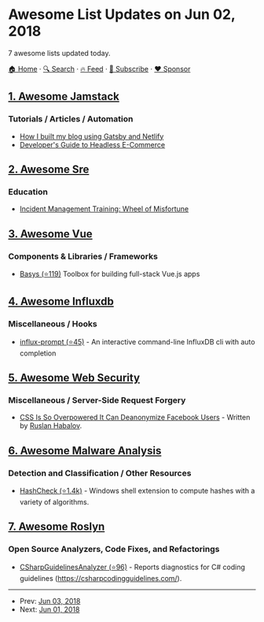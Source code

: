 # Awesome List Updates on Jun 02, 2018

7 awesome lists updated today.

[🏠 Home](/README.md) · [🔍 Search](https://www.trackawesomelist.com/search/) · [🔥 Feed](https://www.trackawesomelist.com/rss.xml) · [📮 Subscribe](https://trackawesomelist.us17.list-manage.com/subscribe?u=d2f0117aa829c83a63ec63c2f&id=36a103854c) · [❤️  Sponsor](https://github.com/sponsors/theowenyoung)



## [1. Awesome Jamstack](/content/automata/awesome-jamstack/README.md)

### Tutorials / Articles / Automation

*   [How I built my blog using Gatsby and Netlify](https://blog.pavsidhu.com/how-i-built-my-blog-using-gatsby-and-netlify/)
*   [Developer's Guide to Headless E-Commerce](https://snipcart.com/blog/headless-ecommerce-guide)

## [2. Awesome Sre](/content/dastergon/awesome-sre/README.md)

### Education

*   [Incident Management Training: Wheel of Misfortune](https://dastergon.gr/wheel-of-misfortune/)

## [3. Awesome Vue](/content/vuejs/awesome-vue/README.md)

### Components & Libraries / Frameworks

*   [Basys (⭐119)](https://github.com/basys/basys) Toolbox for building full-stack Vue.js apps

## [4. Awesome Influxdb](/content/mark-rushakoff/awesome-influxdb/README.md)

### Miscellaneous / Hooks

*   [influx-prompt (⭐45)](https://github.com/RPing/influx-prompt) - An interactive command-line InfluxDB cli with auto completion

## [5. Awesome Web Security](/content/qazbnm456/awesome-web-security/README.md)

### Miscellaneous / Server-Side Request Forgery

*   [CSS Is So Overpowered It Can Deanonymize Facebook Users](https://www.evonide.com/side-channel-attacking-browsers-through-css3-features/) - Written by [Ruslan Habalov](https://www.evonide.com/).

## [6. Awesome Malware Analysis](/content/rshipp/awesome-malware-analysis/README.md)

### Detection and Classification / Other Resources

*   [HashCheck (⭐1.4k)](https://github.com/gurnec/HashCheck) - Windows shell extension
    to compute hashes with a variety of algorithms.

## [7. Awesome Roslyn](/content/ironcev/awesome-roslyn/README.md)

### Open Source Analyzers, Code Fixes, and Refactorings

*   [CSharpGuidelinesAnalyzer (⭐96)](https://github.com/bkoelman/CSharpGuidelinesAnalyzer) - Reports diagnostics for C# coding guidelines (<https://csharpcodingguidelines.com/>).

---

- Prev: [Jun 03, 2018](/content/2018/06/03/README.md)
- Next: [Jun 01, 2018](/content/2018/06/01/README.md)